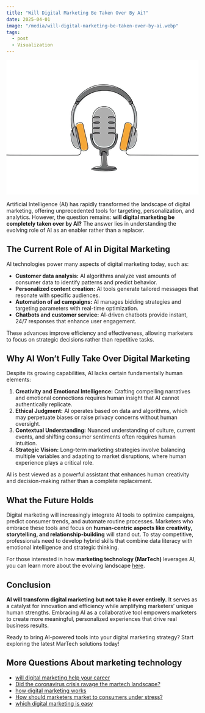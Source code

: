 ```yaml
---
title: "Will Digital Marketing Be Taken Over By Ai?"
date: 2025-04-01
image: "/media/will-digital-marketing-be-taken-over-by-ai.webp"
tags:
  - post
  - Visualization
---
```


![Will Digital Marketing Be Taken Over By Ai?](/media/will-digital-marketing-be-taken-over-by-ai.webp)

Artificial Intelligence (AI) has rapidly transformed the landscape of digital marketing, offering unprecedented tools for targeting, personalization, and analytics. However, the question remains: **will digital marketing be completely taken over by AI?** The answer lies in understanding the evolving role of AI as an enabler rather than a replacer.

## The Current Role of AI in Digital Marketing

AI technologies power many aspects of digital marketing today, such as:

- **Customer data analysis:** AI algorithms analyze vast amounts of consumer data to identify patterns and predict behavior.
- **Personalized content creation:** AI tools generate tailored messages that resonate with specific audiences.
- **Automation of ad campaigns:** AI manages bidding strategies and targeting parameters with real-time optimization.
- **Chatbots and customer service:** AI-driven chatbots provide instant, 24/7 responses that enhance user engagement.

These advances improve efficiency and effectiveness, allowing marketers to focus on strategic decisions rather than repetitive tasks.

## Why AI Won’t Fully Take Over Digital Marketing

Despite its growing capabilities, AI lacks certain fundamentally human elements:

1. **Creativity and Emotional Intelligence:** Crafting compelling narratives and emotional connections requires human insight that AI cannot authentically replicate.
2. **Ethical Judgment:** AI operates based on data and algorithms, which may perpetuate biases or raise privacy concerns without human oversight.
3. **Contextual Understanding:** Nuanced understanding of culture, current events, and shifting consumer sentiments often requires human intuition.
4. **Strategic Vision:** Long-term marketing strategies involve balancing multiple variables and adapting to market disruptions, where human experience plays a critical role.

AI is best viewed as a powerful assistant that enhances human creativity and decision-making rather than a complete replacement.

## What the Future Holds

Digital marketing will increasingly integrate AI tools to optimize campaigns, predict consumer trends, and automate routine processes. Marketers who embrace these tools and focus on **human-centric aspects like creativity, storytelling, and relationship-building** will stand out. To stay competitive, professionals need to develop hybrid skills that combine data literacy with emotional intelligence and strategic thinking.

For those interested in how **marketing technology (MarTech)** leverages AI, you can learn more about the evolving landscape [here](https://marketer.it.com/posts/martech).

## Conclusion

**AI will transform digital marketing but not take it over entirely.** It serves as a catalyst for innovation and efficiency while amplifying marketers’ unique human strengths. Embracing AI as a collaborative tool empowers marketers to create more meaningful, personalized experiences that drive real business results.

Ready to bring AI-powered tools into your digital marketing strategy? Start exploring the latest MarTech solutions today!

## More Questions About marketing technology

- [will digital marketing help your career](/posts/will-digital-marketing-help-your-career)
- [Did the coronavirus crisis ravage the martech landscape?](/posts/did-the-coronavirus-crisis-ravage-the-martech-land)
- [how digital marketing works](/posts/how-digital-marketing-works)
- [How should marketers market to consumers under stress?](/posts/how-should-marketers-market-to-consumers-under-str)
- [which digital marketing is easy](/posts/which-digital-marketing-is-easy)
